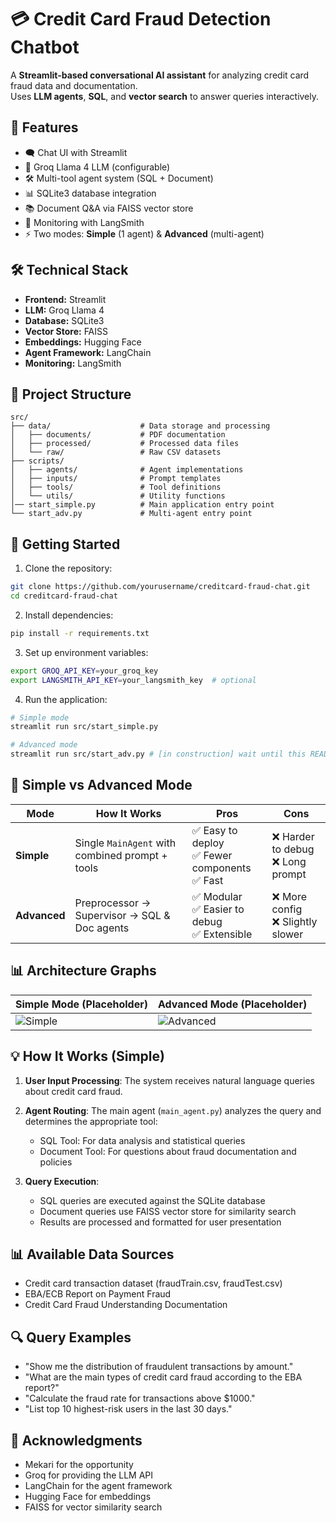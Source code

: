 # 💳 Credit Card Fraud Detection Chatbot

A **Streamlit-based conversational AI assistant** for analyzing credit card fraud data and documentation.  
Uses **LLM agents**, **SQL**, and **vector search** to answer queries interactively.


## 🌟 Features

- 🗨️ Chat UI with Streamlit
- 🧠 Groq Llama 4 LLM (configurable)
- 🛠 Multi-tool agent system (SQL + Document)
- 📊 SQLite3 database integration
- 📚 Document Q&A via FAISS vector store
- 🔎 Monitoring with LangSmith
- ⚡ Two modes: **Simple** (1 agent) & **Advanced** (multi-agent)

## 🛠 Technical Stack

- **Frontend:** Streamlit  
- **LLM:** Groq Llama 4  
- **Database:** SQLite3  
- **Vector Store:** FAISS  
- **Embeddings:** Hugging Face  
- **Agent Framework:** LangChain  
- **Monitoring:** LangSmith

## 📁 Project Structure

```
src/
├── data/                    # Data storage and processing
│   ├── documents/           # PDF documentation
│   ├── processed/           # Processed data files
│   └── raw/                 # Raw CSV datasets
├── scripts/
│   ├── agents/              # Agent implementations
│   ├── inputs/              # Prompt templates
│   ├── tools/               # Tool definitions
│   └── utils/               # Utility functions
│── start_simple.py          # Main application entry point
└── start_adv.py             # Multi-agent entry point
```

## 🚀 Getting Started

1. Clone the repository:
```bash
git clone https://github.com/yourusername/creditcard-fraud-chat.git
cd creditcard-fraud-chat
```

2. Install dependencies:
```bash
pip install -r requirements.txt
```

3. Set up environment variables:
```bash
export GROQ_API_KEY=your_groq_key
export LANGSMITH_API_KEY=your_langsmith_key  # optional
```

4. Run the application:
```bash
# Simple mode
streamlit run src/start_simple.py

# Advanced mode
streamlit run src/start_adv.py # [in construction] wait until this README.md gets updated again
```

## 🧠 Simple vs Advanced Mode

| Mode           | How It Works                                   | Pros                              | Cons                                |
|---------------|-----------------------------------------------|----------------------------------|------------------------------------|
| **Simple**    | Single `MainAgent` with combined prompt + tools | ✅ Easy to deploy<br>✅ Fewer components<br>✅ Fast | ❌ Harder to debug<br>❌ Long prompt |
| **Advanced**  | Preprocessor → Supervisor → SQL & Doc agents    | ✅ Modular<br>✅ Easier to debug<br>✅ Extensible | ❌ More config<br>❌ Slightly slower |

## 📊 Architecture Graphs

| Simple Mode (Placeholder) | Advanced Mode (Placeholder) |
|-------------|---------------|
| ![Simple](https://i.pinimg.com/474x/16/3d/cb/163dcb920d747eb5e11490f8551561b8.jpg) | ![Advanced](https://camo.githubusercontent.com/3396240bff15f09c0c6ab76bc471043812867b5d2ee8fc9588da0f3785b8feef/68747470733a2f2f692e70696e696d672e636f6d2f343734782f64342f63612f64332f64346361643363653832393165393735393633313036643665353966333239362e6a7067) |

## 💡 How It Works (Simple)

1. **User Input Processing**: The system receives natural language queries about credit card fraud.

2. **Agent Routing**: The main agent (`main_agent.py`) analyzes the query and determines the appropriate tool:
   - SQL Tool: For data analysis and statistical queries
   - Document Tool: For questions about fraud documentation and policies

3. **Query Execution**: 
   - SQL queries are executed against the SQLite database
   - Document queries use FAISS vector store for similarity search
   - Results are processed and formatted for user presentation

## 📊 Available Data Sources

- Credit card transaction dataset (fraudTrain.csv, fraudTest.csv)
- EBA/ECB Report on Payment Fraud
- Credit Card Fraud Understanding Documentation

## 🔍 Query Examples

- "Show me the distribution of fraudulent transactions by amount."
- "What are the main types of credit card fraud according to the EBA report?"
- "Calculate the fraud rate for transactions above $1000."
- "List top 10 highest-risk users in the last 30 days."

## 🙏 Acknowledgments

- Mekari for the opportunity
- Groq for providing the LLM API
- LangChain for the agent framework
- Hugging Face for embeddings
- FAISS for vector similarity search
